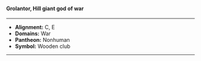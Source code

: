 #### Grolantor, Hill giant god of war
___

- **Alignment:** C, E
- **Domains:** War
- **Pantheon:** Nonhuman
- **Symbol:** Wooden club
___
